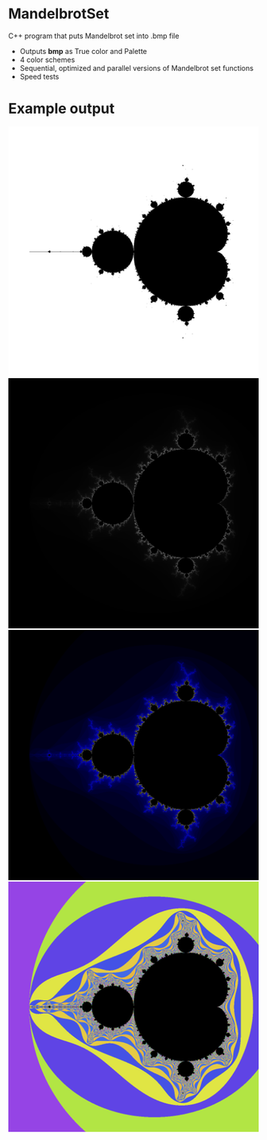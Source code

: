 # MandelbrotSet
C++ program that puts Mandelbrot set into .bmp file
- Outputs __bmp__ as True color and Palette
- 4 color schemes
- Sequential, optimized and parallel versions of Mandelbrot set functions
- Speed tests

# Example output

![Rainbow color scheme](mandelbrotCanonical.bmp)
![Rainbow color scheme](mandelbrotGrayscale.bmp)
![Rainbow color scheme](mandelbrotBlueLightning.bmp)
![Rainbow color scheme](mandelbrotRainbow.bmp)
